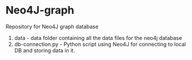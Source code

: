 # Neo4J-graph
Repository for Neo4J graph database

1. data - data folder containing all the data files for the neo4j database
1. db-connection.py - Python script using Neo4J for connecting to local DB and storing data in it.
